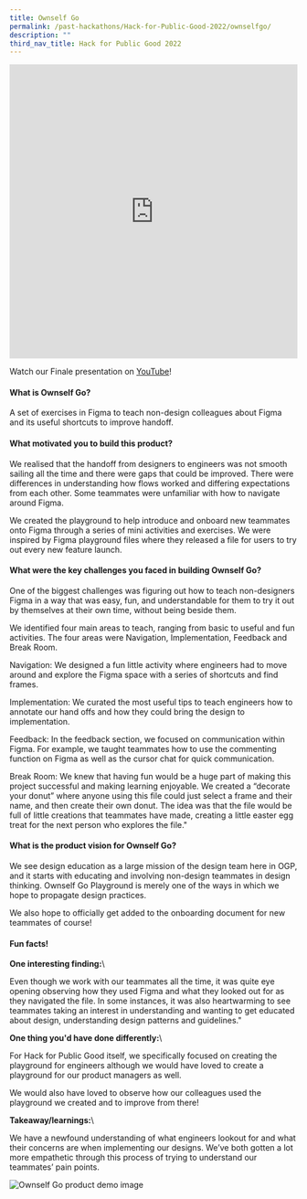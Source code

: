 ```yaml
---
title: Ownself Go
permalink: /past-hackathons/Hack-for-Public-Good-2022/ownselfgo/
description: ""
third_nav_title: Hack for Public Good 2022
---
```

<iframe allowfullscreen="true" height="515" width="100%" frameborder="0" src="https://docs.google.com/presentation/d/e/2PACX-1vQ6WInIM6xcDd8Dv7sID8HCx3akPN1BRg5MV0yRYecTFAcPhgdnY79097dBTEntT8qN4pz1mDwy6JGp/embed?start=false&loop=false&delayms=3000" ></iframe>

Watch our Finale presentation on [YouTube](https://youtu.be/rINJPnUndOQ)!

#### What is Ownself Go?
A set of exercises in Figma to teach non-design colleagues about Figma and its useful shortcuts to improve handoff.

#### What motivated you to build this product?
We realised that the handoff from designers to engineers was not smooth sailing all the time and there were gaps that could be improved. There were differences in understanding how flows worked and differing expectations from each other. Some teammates were unfamiliar with how to navigate around Figma.
 
We created the playground to help introduce and onboard new teammates onto Figma through a series of mini activities and exercises. We were inspired by Figma playground files where they released a file for users to try out every new feature launch.


#### What were the key challenges you faced in building Ownself Go? 

One of the biggest challenges was figuring out how to teach non-designers Figma in a way that was easy, fun, and understandable for them to try it out by themselves at their own time, without being beside them.
 
We identified four main areas to teach, ranging from basic to useful and fun activities. The four areas were Navigation, Implementation, Feedback and Break Room.
 
Navigation: We designed a fun little activity where engineers had to move around and explore the Figma space with a series of shortcuts and find frames.

Implementation: We curated the most useful tips to teach engineers how to annotate our hand offs and how they could bring the design to implementation.

Feedback: In the feedback section, we focused on communication within Figma. For example, we taught teammates how to use the commenting function on Figma as well as the cursor chat for quick communication.
 
Break Room: We knew that having fun would be a huge part of making this project successful and making learning enjoyable. We created a “decorate your donut” where anyone using this file could just select a frame and their name, and then create their own donut. The idea was that the file would be full of little creations that teammates have made, creating a little easter egg treat for the next person who explores the file."

#### What is the product vision for Ownself Go? 
We see design education as a large mission of the design team here in OGP, and it starts with educating and involving non-design teammates in design thinking. Ownself Go Playground is merely one of the ways in which we hope to propagate design practices. 
 
We also hope to officially get added to the onboarding document for new teammates of course!

#### Fun facts!
**One interesting finding:**\\

Even though we work with our teammates all the time, it was quite eye opening observing how they used Figma and what they looked out for as they navigated the file. In some instances, it was also heartwarming to see teammates taking an interest in understanding and wanting to get educated about design, understanding design patterns and guidelines."

**One thing you'd have done differently:**\\

For Hack for Public Good itself, we specifically focused on creating the playground for engineers although we would have loved to create a playground for our product managers as well.

We would also have loved to observe how our colleagues used the playground we created and to improve from there!

**Takeaway/learnings:**\\

We have a newfound understanding of what engineers lookout for and what their concerns are when implementing our designs. We’ve both gotten a lot more empathetic through this process of trying to understand our teammates’ pain points.

![Ownself Go product demo image](/images/playground-hero.jpg)